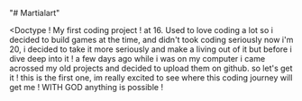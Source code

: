 "# Martialart" 

<Doctype !
 My first coding project ! at 16. Used to love coding a lot 
  so i decided to build games at the time, and didn't took coding seriously
    now i'm 20, i decided to take it more seriously and make a living out of it
      but before i dive deep into it ! a few days ago while i was on my computer
       i came acrossed my old projects and decided to upload them on github.
         so let's get it ! this is the first one, im really excited to see where this coding journey will get me ! 
          WITH GOD anything is possible ! 
